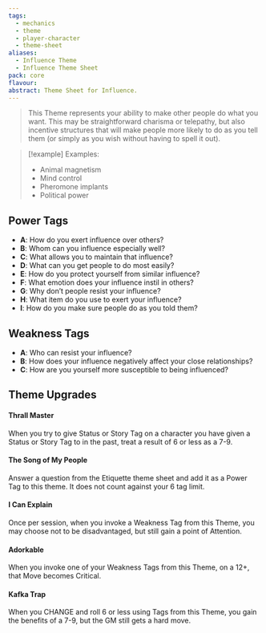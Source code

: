 ```yaml
---
tags:
  - mechanics
  - theme
  - player-character
  - theme-sheet
aliases:
  - Influence Theme
  - Influence Theme Sheet
pack: core
flavour: 
abstract: Theme Sheet for Influence.
---
```

> This Theme represents your ability to make other people do what you want. This may be straightforward charisma or telepathy, but also incentive structures that will make people more likely to do as you tell them (or simply as you wish without having to spell it out). 

> [!example] Examples:
> - Animal magnetism
> - Mind control
> - Pheromone implants
> - Political power

## Power Tags
- **A**: How do you exert influence over others?
- **B**: Whom can you influence especially well?
- **C**: What allows you to maintain that influence?
- **D**: What can you get people to do most easily?
- **E**: How do you protect yourself from similar influence?
- **F**: What emotion does your influence instil in others?
- **G**: Why don’t people resist your influence?
- **H**: What item do you use to exert your influence?
- **I**: How do you make sure people do as you told them?

## Weakness Tags
- **A**: Who can resist your influence?
- **B**: How does your influence negatively affect your close relationships?
- **C**: How are you yourself more susceptible to being influenced?

## Theme Upgrades
#### Thrall Master
 When you try to give Status or Story Tag on a character you have given a Status or Story Tag to in the past, treat a result of 6 or less as a 7-9.
#### The Song of My People
 Answer a question from the Etiquette theme sheet and add it as a Power Tag to this theme. It does not count against your 6 tag limit.
#### I Can Explain
 Once per session, when you invoke a Weakness Tag from this Theme, you may choose not to be disadvantaged, but still gain a point of Attention.
#### Adorkable
 When you invoke one of your Weakness Tags from this Theme, on a 12+, that Move becomes Critical.
#### Kafka Trap
 When you CHANGE and roll 6 or less using Tags from this Theme, you gain the benefits of a 7-9, but the GM still gets a hard move.

